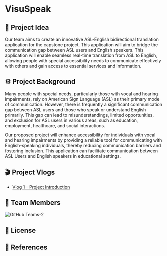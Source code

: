 # VisuSpeak

## 🎯 Project Idea 
Our team aims to create an innovative ASL-English bidirectional translation application for the capstone project. This application will aim to bridge the communication gap between ASL users and English speakers. This application will enable seamless real-time translation from ASL to English, allowing people with special accessibility needs to communicate effectively with others and gain access to essential services and information.

## ⚙️ Project Background
Many people with special needs, particularly those with vocal and hearing impairments, rely on American Sign Language (ASL) as their primary mode of communication. However, there is frequently a significant communication gap between ASL users and those who speak or understand English primarily. This gap can lead to misunderstandings, limited opportunities, and exclusion for ASL users in various areas, such as education, employment, healthcare, and social interactions.

Our proposed project will enhance accessibility for individuals with vocal and hearing impairments by providing a reliable tool for communicating with English-speaking individuals, thereby reducing communication barriers and fostering inclusion. This application can facilitate communication between ASL Users and English speakers in educational settings.

## 🎬 Project Vlogs
- [Vlog 1 - Project Introduction](https://youtu.be/OcyOhmqbeCk)


## 👥 Team Members
![GitHub Teams-2](https://github.com/jfv492/VisuSpeak/assets/98986952/584e2d5f-11fa-4f80-9909-4b44157ae28e)

## 📝 License 


## 📄 References 
